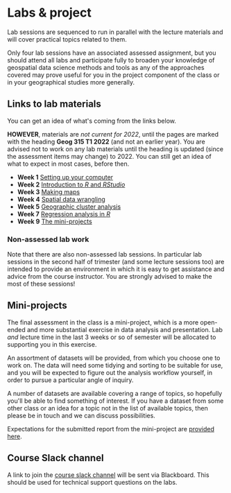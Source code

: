# Labs & project
Lab sessions are sequenced to run in parallel with the lecture materials and will cover practical topics related to them.

Only four lab sessions have an associated assessed assignment, but you should attend all labs and participate fully to broaden your knowledge of geospatial data science methods and tools as any of the approaches covered may prove useful for you in the project component of the class or in your geographical studies more generally.

## Links to lab materials
You can get an idea of what's coming from the links below.

**HOWEVER**, materials are _not current for 2022_, until the pages are marked with the heading **Geog 315 T1 2022** (and not an earlier year). You are advised not to work on any lab materials until the heading is updated (since the assessment items may change) to 2022. You can still get an idea of what to expect in most cases, before then.

+ **Week 1** [Setting up your computer](labs/week-01 "lab materials")
+ **Week 2** [Introduction to *R* and *RStudio*](labs/week-02 "lab materials")
+ **Week 3** [Making maps](labs/week-03 "lab materials")
+ **Week 4** [Spatial data wrangling](labs/week-04 "lab materials")
+ **Week 5** [Geographic cluster analysis](labs/week-05 "lab materials")
+ **Week 7** [Regression analysis in *R*](labs/week-07 "lab materials")
+ **Week 9** [The mini-projects](labs/mini-project "more on the mini-project")

### Non-assessed lab work
Note that there are also non-assessed lab sessions. In particular lab sessions in the second half of trimester (and some lecture sessions too) are intended to provide an environment in which it is easy to get assistance and advice from the course instructor. You are strongly advised to make the most of these sessions!

## Mini-projects
The final assessment in the class is a mini-project, which is a more open-ended and more substantial exercise in data analysis and presentation. Lab _and_ lecture time in the last 3 weeks or so of semester will be allocated to supporting you in this exercise.

An assortment of datasets will be provided, from which you choose one to work on. The data will need some tidying and sorting to be suitable for use, and you will be expected to figure out the analysis workflow yourself, in order to pursue a particular angle of inquiry.

A number of datasets are available covering a range of topics, so hopefully you'll be able to find something of interest. If you have a dataset from some other class or an idea for a topic not in the list of available topics, then please be in touch and we can discuss possibilities.

Expectations for the submitted report from the mini-project are [provided here](labs/mini-project/guidance-on-mini-project-report.md "guidance on the mini-project report write-up").

## Course Slack channel
A link to join the [course slack channel](https://vuwgeog315t12022.slack.com/ "Course slack channel") will be sent via Blackboard. This should be used for technical support questions on the labs.
